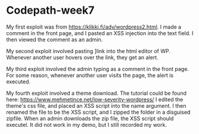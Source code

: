 # Codepath-week7

My first exploit was from https://klikki.fi/adv/wordpress2.html. I made a comment in the front page, and I pasted an XSS injection into the text field. I then viewed the comment as an admin.

My second exploit involved pasting <a href="[caption code=">]</a><a title=" onmouseover=alert('test')  ">link</a> into the html editor of WP. Whenever another user hovers over the link, they get an alert.

My third exploit involved the admin typing <script>alert(1)</script> as a comment in the front page. For some reason, whenever another user visits the page, the alert is executed.

My fourth exploit involved a theme download. The tutorial could be found here: https://www.mehmetince.net/low-severity-wordpress/
I edited the theme's css file, and placed an XSS script into the name argument. I then renamed the file to be the XSS script, and I zipped the folder in a disguised zipfile. When an admin downloads the zip file, the XSS script should executel. It did not work in my demo, but I still recorded my work.
